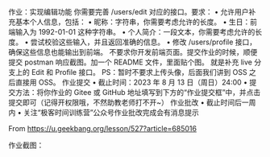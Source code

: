 作业：实现编辑功能
你需要完善 /users/edit 对应的接口。要求：
• 允许用户补充基本个人信息，包括：
• 昵称：字符串，你需要考虑允许的长度。
• 生日：前端输入为 1992-01-01 这种字符串。
• 个人简介：一段文本，你需要考虑允许的长度。
• 尝试校验这些输入，并且返回准确的信息。
• 修改 /users/profile 接口，确保这些信息也能输出到前端。
不要求你开发前端页面。提交作业的时候，顺便提交 postman 响应截图。加一个 README 文件，里面贴个图。
就是补充 live 分支上的 Edit 和 Profile 接口。
PS：暂时不要求上传头像，后面我们讲到 OSS 之后直接用 OSS。
作业提交
• 截止时间：2023 年 8 月 13 日（周日）24:00
• 提交方法：将你作业的 Gitee 或 GitHub 地址填写到下方的“作业提交框”中，并点击提交即可（记得开权限哦，不然助教老师打不开~）
作业批改
• 截止时间后一周内
• 关注“极客时间训练营”公众号作业批改完成会有消息提示

From <https://u.geekbang.org/lesson/527?article=685016> 


作业截图：
